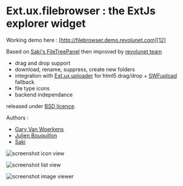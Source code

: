 Ext.ux.filebrowser : the ExtJs explorer widget
===

Working demo here : [http://filebrowser.demo.revolunet.com][12]

Based on [Saki's FileTreePanel][1] then improved by [revolunet team][11]

 * drag and drop support
 * download, rename, suppress, create new folders
 * integration with [Ext.ux.uploader][2] for html5 drag/drop + [SWFupload][3] fallback
 * file type icons
 * backend independance
 
released under [BSD licence][4].

Authors :

  - [Gary Van Woerkens][5]
  - [Julien Bouquillon][6]
  - [Saki][7]

![screenshot icon view][8]

![screenshot list view][9]

![screenshot image viewer][10]

  [1]: http://filetree.extjs.eu/
  [2]: http://github.com/revolunet/Ext.ux.upload
  [3]: http://swfupload.org
  [4]: http://fr.wikipedia.org/wiki/Licence_BSD
  [5]: mailto:gary@revolunet.com
  [6]: mailto:julien@revolunet.com
  [7]: http://filetree.extjs.eu/
  [8]: https://github.com/revolunet/Ext.ux.filebrowser/raw/master/example/img/shot1_400.jpg
  [9]: https://github.com/revolunet/Ext.ux.filebrowser/raw/master/example/img/shot2_400.jpg
  [10]: https://github.com/revolunet/Ext.ux.filebrowser/raw/master/example/img/shot3_400.jpg
  [11]: http://www.revolunet.com
  [12]: http://filebrowser.demo.revolunet.com
